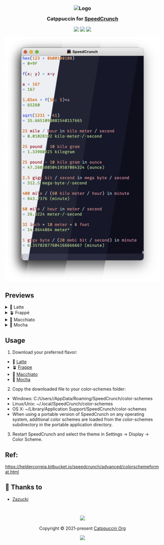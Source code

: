 <h3 align="center">
	<img src="https://raw.githubusercontent.com/catppuccin/catppuccin/main/assets/logos/exports/1544x1544_circle.png" width="100" alt="Logo"/><br/>
	<img src="https://raw.githubusercontent.com/catppuccin/catppuccin/main/assets/misc/transparent.png" height="30" width="0px"/>
	Catppuccin for <a href="https://heldercorreia.bitbucket.io/speedcrunch/index.html">SpeedCrunch</a>
	<img src="https://raw.githubusercontent.com/catppuccin/catppuccin/main/assets/misc/transparent.png" height="30" width="0px"/>
</h3>

<p align="center">
	<a href="https://github.com/catppuccin/speedcrunch/stargazers"><img src="https://img.shields.io/github/stars/catppuccin/speedcrunch?colorA=363a4f&colorB=b7bdf8&style=for-the-badge"></a>
	<a href="https://github.com/catppuccin/speedcrunch/issues"><img src="https://img.shields.io/github/issues/catppuccin/speedcrunch?colorA=363a4f&colorB=f5a97f&style=for-the-badge"></a>
	<a href="https://github.com/catppuccin/speedcrunch/contributors"><img src="https://img.shields.io/github/contributors/catppuccin/speedcrunch?colorA=363a4f&colorB=a6da95&style=for-the-badge"></a>
</p>

![SpeedCrunch Theme Preview](assets/preview.webp)

## Previews

<details>
<summary>🌻 Latte</summary>
<img src="assets/latte.webp"/>
</details>
<details>
<summary>🪴 Frappé</summary>
<img src="assets/frappe.webp"/>
</details>
<details>
<summary>🌺 Macchiato</summary>
<img src="assets/macchiato.webp"/>
</details>
<details>
<summary>🌿 Mocha</summary>
<img src="assets/mocha.webp"/>
</details>

## Usage

1. Download your preferred flavor:

- 🌻 [Latte](./themes/Latte.json?raw=1)
- 🪴 [Frappe](./themes/Frappe.json?raw=1)
- 🌺 [Macchiato](./themes/Macchiato.json?raw=1)
- 🌿 [Mocha](./themes/Mocha.json?raw=1)

2. Copy the downloaded file to your color-schemes folder:

- Windows: C:/Users/<USERNAME>/AppData/Roaming/SpeedCrunch/color-schemes
- Linux/Unix: ~/.local/SpeedCrunch/color-schemes
- OS X: ~/Library/Application Support/SpeedCrunch/color-schemes
- When using a portable version of SpeedCrunch on any operating system, additional color schemes are loaded from the color-schemes subdirectory in the portable application directory.

3. Restart SpeedCrunch and select the theme in Settings -> Display -> Color Scheme.

## Ref:
https://heldercorreia.bitbucket.io/speedcrunch/advanced/colorschemeformat.html

## 💝 Thanks to

- [Zazucki](https://github.com/zazucki)

&nbsp;

<p align="center">
	<img src="https://raw.githubusercontent.com/catppuccin/catppuccin/main/assets/footers/gray0_ctp_on_line.svg?sanitize=true" />
</p>

<p align="center">
	Copyright &copy; 2021-present <a href="https://github.com/catppuccin" target="_blank">Catppuccin Org</a>
</p>

<p align="center">
	<a href="https://github.com/catppuccin/catppuccin/blob/main/LICENSE"><img src="https://img.shields.io/static/v1.svg?style=for-the-badge&label=License&message=MIT&logoColor=d9e0ee&colorA=363a4f&colorB=b7bdf8"/></a>
</p>
